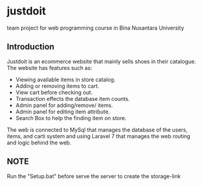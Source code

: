 # justdoit
team project for web programming course in Bina Nusantara University

## Introduction
Justdoit is an ecommerce website that mainly sells shoes in their catalogue. The website has features such as:
- Viewing available items in store catalog.
- Adding or removing items to cart.
- View cart before checking out.
- Transaction effects the database item counts.
- Admin panel for adding/remove/ items.
- Admin panel for editing item attribute.
- Search Box to help the finding item on store.

The web is connected to MySql that manages the database of the users, items, and carti system and using Laravel 7 that manages the web routing and logic behind the web.

## NOTE
Run the "Setup.bat" before serve the server to create the storage-link